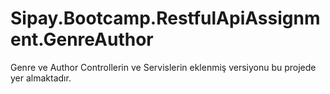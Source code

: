 # Sipay.Bootcamp.RestfulApiAssignment.GenreAuthor
Genre ve Author Controllerin ve Servislerin eklenmiş versiyonu bu projede yer almaktadır.
